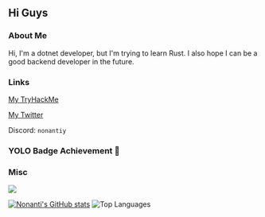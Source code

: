 ## Hi Guys
### About Me
Hi, I'm a dotnet developer, but I'm trying to learn Rust. I also hope I can be a good backend developer in the future.
### Links
 [My TryHackMe](https://tryhackme.com/p/nonantiy)
 
 [My Twitter](https://x.com/NonantiyII)
 
 Discord: `nonantiy`

### YOLO Badge Achievement 🎯
 
 ### Misc
 
 <img src="https://komarev.com/ghpvc/?username=Nonanti&color=blueviolet">

 
 [![Nonanti's GitHub stats](https://github-readme-stats.vercel.app/api?username=Nonanti)](https://github.com/anuraghazra/github-readme-stats)
 ![Top Languages](https://github-readme-stats.vercel.app/api/top-langs/?username=Nonanti)
